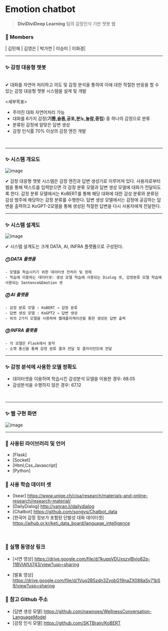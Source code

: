 # Emotion chatbot
> **DiviDiviDeep Learning**    팀의 감정인식 기반 챗봇 웹


### 📘 Members  

| 김민재  | 김영은 | 박가연 | 이승미 | 이화경|
***

### ✨ 감정 대응형 챗봇

<br>
    ✔ 대화를 자연어 처리하고 의도 및 감정 분석을 통하여 이에 대한 적절한 반응을 할 수 있는 감정 대응형 챗봇 시스템을 설계 및 개발  
   
   <세부목표>  
   - 주어진 대화 자연어처리 가능
   - 대화를 6가지 감정(**기쁨,슬픔,공포,분노,놀람,중립**) 중 하나의 감정으로 분류
   - 분류된 감정에 알맞은 답변 생성
   - 감정 인식률 70% 이상의 감정 엔진 개발  

<br>

***

### ✨ 시스템 개요도
![image](https://user-images.githubusercontent.com/55472510/118766324-3c973300-b8b7-11eb-999a-c30a47127ef9.png)

   ✔ 감정 대응형 챗봇 시스템은 감정 엔진과 답변 생성기로 이루어져 있다. 사용자로부터 웹을 통해 텍스트를 입력받으면 각 감정 분류 모델과 답변 생성 모델에 대화가 전달되도록 한다. 감정 분류 모델에서는 KoBERT를 통해 해당 대화에 대한 감성 분류와 분류된 감성 범주에 해당하는 감정 분류를 수행한다. 답변 생성 모델에서는 감정에 공감하는 답변을 출력하고 KoGPT-2모델을 통해 생성된 적절한 답변을 다시 사용자에게 전달한다.
<br>  

***

### ✨ 시스템 설계도
![image](https://user-images.githubusercontent.com/55472510/118766936-0dcd8c80-b8b8-11eb-9c66-27b6e15f785f.png)  

   ✔ 시스템 설계도는 크게 DATA, AI, INFRA 플랫폼으로 구성된다.  
   ##### ⓵ DATA 플랫폼  
   	- 모델을 학습시키기 위한 데이터셋 전처리 및 정제  
	- 학습에 이용하는 데이터셋: 생성 모델 학습에 사용되는 Dialog 셋, 감정분류 모델 학습에 사용되는 Sentence&Emotion 셋   
   ##### ⓶ AI 플랫폼  
   	- 감정 분류 모델 : KoBERT → 감정 분류  
	- 답변 생성 모델 : KoGPT2 → 답변 생성  
	- 위의 2가지 모델을 사용하여 웹애플리케이션을 통한 생성된 답변 출력  
   ##### ⓷ INFRA 플랫폼
   	- 각 모델은 Flask에서 동작  
	- 소켓 통신을 통해 감정 분류 결과 전달 및 클라이언트에 전달
***
### ✨ 감정 분석에 사용한 모델 정확도
- 데이터셋을 이용하여 학습시킨 감성분석 모델을 이용한 경우: 68.05
- 감성분석을 수행하지 않은 경우: 67.12
<br>

***
### ✨ 웹 구현 화면
![image](https://user-images.githubusercontent.com/55472510/118767282-7e74a900-b8b8-11eb-9843-7c13a4d254d4.png)



***

### 📙 사용된 라이브러리 및 언어

* [Flask]
* [Socket]
* [Html,Css,Javascript]
* [Python]

### 📘 사용 학습 데이터 셋
- [Isear] https://www.unige.ch/cisa/research/materials-and-online-research/research-material/
- [DailyDialog] http://yanran.li/dailydialog
- [Chatbot] https://github.com/songys/Chatbot_data
- [한국어 감정 정보가 포함된 단발성 대화 데이터셋] https://aihub.or.kr/keti_data_board/language_intelligence
<br>

### 📕 실행 동영상 링크
- [시연 영상] https://drive.google.com/file/d/1kuppVDUxszylBvjo82p-11BVlAfUj743/view?usp=sharing 

- [발표 영상] https://drive.google.com/file/d/1Vuq2B5zdn3ZyobG19naZX088aSy71bS9/view?usp=sharing

### 📘 참고 Github 주소
- [답변 생성 모델] https://github.com/nawnoes/WellnessConversation-LanguageModel
- [감정 인식 모델] https://github.com/SKTBrain/KoBERT
	 


